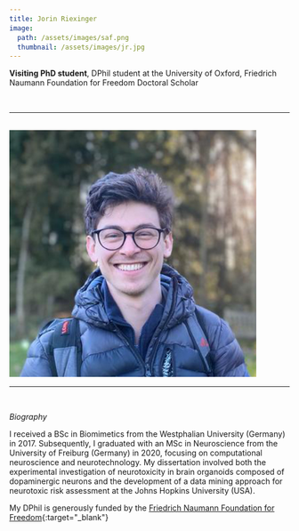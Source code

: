 ```yaml
---
title: Jorin Riexinger
image: 
  path: /assets/images/saf.png 
  thumbnail: /assets/images/jr.jpg
---
```


**Visiting PhD student**, DPhil student at the University of Oxford, Friedrich Naumann Foundation for Freedom Doctoral Scholar

<br>

***

<br>


<img src ="/assets/images/jr.jpg" width="444" heigth="444">


<br>

***

<br>


*Biography*

I received a BSc in Biomimetics from the Westphalian University (Germany) in 2017. Subsequently, I graduated with an MSc in Neuroscience from the University of Freiburg (Germany) in 2020, focusing on computational neuroscience and neurotechnology. My dissertation involved both the experimental investigation of neurotoxicity in brain organoids composed of dopaminergic neurons and the development of a data mining approach for neurotoxic risk assessment at the Johns Hopkins University (USA).

My DPhil is generously funded by the [Friedrich Naumann Foundation for Freedom](https://www.freiheit.org/de){:target="_blank"}

